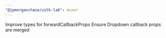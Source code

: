 ```yaml
---
"@jpmorganchase/uitk-lab": minor
---
```


Improve types for forwardCallbackProps
Ensure Dropdown callback props are merged
